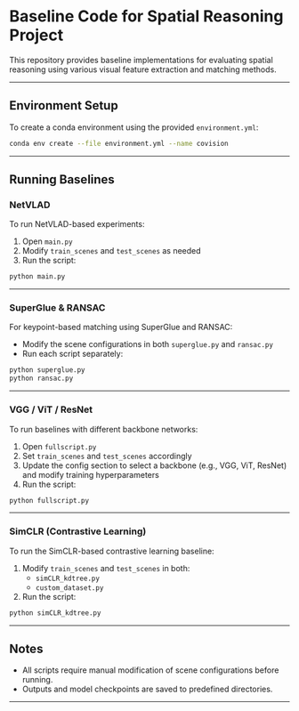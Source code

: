# Baseline Code for Spatial Reasoning Project

This repository provides baseline implementations for evaluating spatial reasoning using various visual feature extraction and matching methods.

---

## Environment Setup

To create a conda environment using the provided `environment.yml`:

```bash
conda env create --file environment.yml --name covision
```

---

## Running Baselines

### NetVLAD

To run NetVLAD-based experiments:

1. Open `main.py`
2. Modify `train_scenes` and `test_scenes` as needed
3. Run the script:

```bash
python main.py
```

---

### SuperGlue & RANSAC

For keypoint-based matching using SuperGlue and RANSAC:

- Modify the scene configurations in both `superglue.py` and `ransac.py`
- Run each script separately:

```bash
python superglue.py
python ransac.py
```

---

### VGG / ViT / ResNet

To run baselines with different backbone networks:

1. Open `fullscript.py`
2. Set `train_scenes` and `test_scenes` accordingly
3. Update the config section to select a backbone (e.g., VGG, ViT, ResNet) and modify training hyperparameters
4. Run the script:

```bash
python fullscript.py
```

---

### SimCLR (Contrastive Learning)

To run the SimCLR-based contrastive learning baseline:

1. Modify `train_scenes` and `test_scenes` in both:
   - `simCLR_kdtree.py`
   - `custom_dataset.py`
2. Run the script:

```bash
python simCLR_kdtree.py
```

---

## Notes

- All scripts require manual modification of scene configurations before running.
- Outputs and model checkpoints are saved to predefined directories.

---
